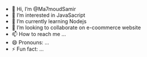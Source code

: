 - 👋 Hi, I’m @Ma7moudSamir
- 👀 I’m interested in JavaSacript
- 🌱 I’m currently learning Nodejs
- 💞️ I’m looking to collaborate on e-coommerce website
- 📫 How to reach me ...
- 😄 Pronouns: ...
- ⚡ Fun fact: ...

<!---
Ma7moudSamir/Ma7moudSamir is a ✨ special ✨ repository because its `README.md` (this file) appears on your GitHub profile.
You can click the Preview link to take a look at your changes.
--->
